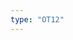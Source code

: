 ```yaml
---
type: "OT12"
---
```


<script type="text/javascript">
  var namMember = new Array(
    "favOriTe",
    "Hi High",
    "Yeolgi/Heat",
    "Perfect Love",
    "Stylish",
    "Butterfly",
    "Satellite",
    "Curiosity",
    "Colors",
    "Where You At",
    "365",
    "So What",
    "Number 1",
    "Oh (Yes I Am)",
    "Ding Ding Dong (땡땡땡)"
  );
</script>
